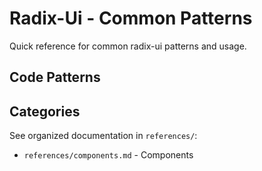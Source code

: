 # Radix-Ui - Common Patterns

Quick reference for common radix-ui patterns and usage.

## Code Patterns


## Categories

See organized documentation in `references/`:

- `references/components.md` - Components
